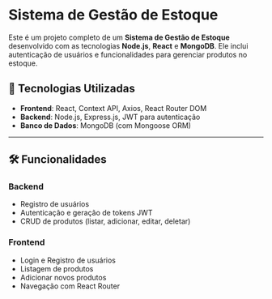 # Sistema de Gestão de Estoque

Este é um projeto completo de um **Sistema de Gestão de Estoque** desenvolvido com as tecnologias **Node.js**, **React** e **MongoDB**. Ele inclui autenticação de usuários e funcionalidades para gerenciar produtos no estoque.

## 🚀 Tecnologias Utilizadas

- **Frontend**: React, Context API, Axios, React Router DOM
- **Backend**: Node.js, Express.js, JWT para autenticação
- **Banco de Dados**: MongoDB (com Mongoose ORM)

---

## 🛠️ Funcionalidades

### Backend
- Registro de usuários
- Autenticação e geração de tokens JWT
- CRUD de produtos (listar, adicionar, editar, deletar)

### Frontend
- Login e Registro de usuários
- Listagem de produtos
- Adicionar novos produtos
- Navegação com React Router

